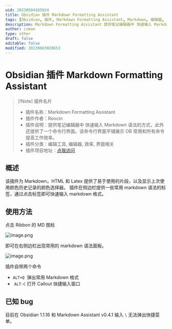 ```yaml
---
uid: 20230504165924
title: Obsidian 插件 Markdown Formatting Assistant
tags: [Obsidian, 插件, Markdown Formatting Assistant, Markdown, 编辑器, 效率]
description: Markdown Formatting Assistant 提供笔记编辑器中 快速输入 Markdown 语法的方式，此外还提供了一个命令行界面。该命令行界面平铺展示 OB 常用和所有命令提高工作效率。
author: cuman
type: other
draft: false
editable: false
modified: 20230603020653
---
```


# Obsidian 插件 Markdown Formatting Assistant

> [!Note] 插件名片
> - 插件名称：Markdown Formatting Assistant
> - 插件作者：Reocin
> - 插件说明：提供笔记编辑器中 快速输入 Markdown 语法的方式，此外还提供了一个命令行界面。该命令行界面平铺展示 OB 常用和所有命令提高工作效率。
> - 插件分类：编辑工具, 编辑器, 效率, 界面相关
> - 插件项目地址：[点我访问](https://github.com/Reocin/obsidian-markdown-formatting-assistant-plugin)

## 概述

该插件为 Markdown，HTML 和 Latex 提供了易于使用的片段，以及显示上次使用颜色历史记录的颜色选择器。 插件在侧边栏提供一些常用 markdown 语法的标签，通过点击标签即可快速输入 markdown 格式。

## 使用方法

点击 Ribbon 的 MD 图标

![image.png](https://cdn.pkmer.cn/images/202305041705210.png!pkmer)

即可在右侧边栏出现常用的 markdown 语法面板。

![image.png](https://cdn.pkmer.cn/images/202305041705248.png!pkmer)

 插件自带两个命令

 - `ALT+Q`  弹出常用 Markdown 格式
 -  `ALT-C` 打开 Callout 快捷输入窗口

## 已知 bug

目前在 Obsidian 1.1.16 和 Markdown Assistant v0.4.1 输入 `\` 无法弹出快捷菜单。
